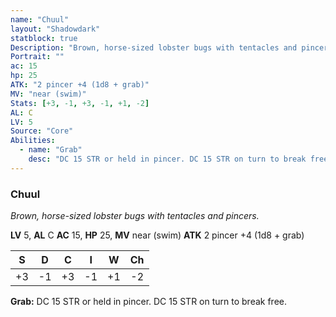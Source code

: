 ```yaml
---
name: "Chuul"
layout: "Shadowdark"
statblock: true
Description: "Brown, horse-sized lobster bugs with tentacles and pincers."
Portrait: ""
ac: 15
hp: 25
ATK: "2 pincer +4 (1d8 + grab)"
MV: "near (swim)"
Stats: [+3, -1, +3, -1, +1, -2]
AL: C
LV: 5
Source: "Core"
Abilities:
  - name: "Grab"
    desc: "DC 15 STR or held in pincer. DC 15 STR on turn to break free."
---
```


### Chuul

_Brown, horse-sized lobster bugs with tentacles and pincers._

**LV** 5, **AL** C
**AC** 15, **HP** 25, **MV** near (swim)
**ATK** 2 pincer +4 (1d8 + grab)

|  S  |  D  |  C  |  I  |  W  |  Ch  |
|:---:|:---:|:---:|:---:|:---:|:----:|
| +3 | -1 | +3 | -1 | +1 | -2 |

**Grab:** DC 15 STR or held in pincer. DC 15 STR on turn to break free.

